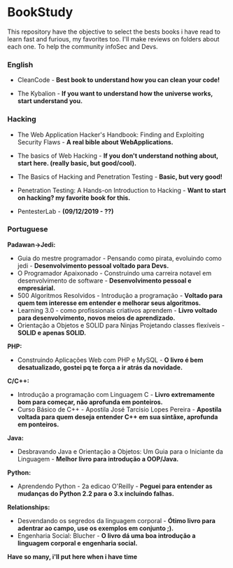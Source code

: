 # BookStudy
This repository have the objective to select the bests books i have read to learn fast and furious, my favorites too. I'll make reviews on folders about each one. To help the community infoSec and Devs.

### English  
- CleanCode - **Best book to understand how you can clean your code!**  

- The Kybalion - **If you want to understand how the universe works, start understand you.**
  
### Hacking  
- The Web Application Hacker's Handbook: Finding and Exploiting Security Flaws  - **A real bible about WebApplications.**  

- The basics of Web Hacking - **If you don't understand nothing about, start here. (really basic, but good/cool).**  

- The Basics of Hacking and Penetration Testing - **Basic, but very good!**  

- Penetration Testing: A Hands-on Introduction to Hacking  - **Want to start on hacking? my favorite book for this.**  

- PentesterLab - **(09/12/2019 - ??)**
  
  
### Portuguese  
**Padawan->Jedi:**  
- Guia do mestre programador - Pensando como pirata, evoluindo como jedi  - **Desenvolvimento pessoal voltado para Devs.**  
- O Programador Apaixonado - Construindo uma carreira notavel em desenvolvimento de software - **Desenvolvimento pessoal e empresárial.**  
- 500 Algoritmos Resolvidos - Introdução a programação - **Voltado para quem tem interesse em entender e melhorar seus algoritmos.**  
- Learning 3.0 - como profissionais criativos aprendem - **Livro voltado para desenvolvimento, novos meios de aprendizado.**  
- Orientação a Objetos e SOLID para Ninjas Projetando classes flexíveis - **SOLID e apenas SOLID.**  

**PHP:**
- Construindo Aplicações Web com PHP e MySQL - **O livro é bem desatualizado, gostei pq te força a ir atrás da novidade.**  
  
**C/C++:**  
- Introdução a programação com Linguagem C - **Livro extremamente bom para começar, não aprofunda em ponteiros.**  
- Curso Básico de C++ - Apostila José Tarcisio Lopes Pereira - **Apostila voltada para quem deseja entender C++ em sua sintâxe, aprofunda em ponteiros.**  
  
**Java:**  
- Desbravando Java e Orientação a Objetos: Um Guia para o Iniciante da Linguagem - **Melhor livro para introdução a OOP/Java.**  

**Python:**  
- Aprendendo Python - 2a edicao O'Reilly - **Peguei para entender as mudanças do Python 2.2 para o 3.x incluíndo falhas.** 
  
**Relationships:**
- Desvendando os segredos da linguagem corporal - **Ótimo livro para adentrar ao campo, use os exemplos em conjunto ;).**  
- Engenharia Social: Blucher - **O livro dá uma boa introdução a linguagem corporal e engenharia social.**  

  
**Have so many, i'll put here when i have time**
